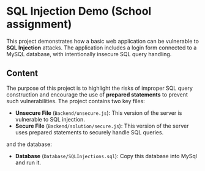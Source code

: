 # SQL Injection Demo (School assignment)

This project demonstrates how a basic web application can be vulnerable to **SQL Injection** attacks. The application includes a login form connected to a MySQL database, with intentionally insecure SQL query handling.

## Content

The purpose of this project is to highlight the risks of improper SQL query construction and encourage the use of **prepared statements** to prevent such vulnerabilities. The project contains two key files:
- **Unsecure File** (`Backend/unsecure.js`): This version of the server is vulnerable to SQL injection.
- **Secure File** (`Backend/solution/secure.js`): This version of the server uses prepared statements to securely handle SQL queries.

and the database:
- **Database** (`Database/SQLInjections.sql`): Copy this database into MySql and run it.
